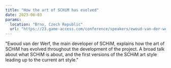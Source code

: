 ```yaml
---
title: "How the art of SCHiM has evolved"
date: 2023-06-03
params:
  location: "Brno, Czech Republic"
  url: "https://23.game-access.com/conference/speakers/ewoud-van-der-werf/"
---
```


"Ewoud van der Werf, the main developer of SCHiM, explains how the art of SCHiM has evolved throughout the development of the project. A broad talk about what SCHiM is about, and the first versions of the SCHiM art style leading up to the current art style."
